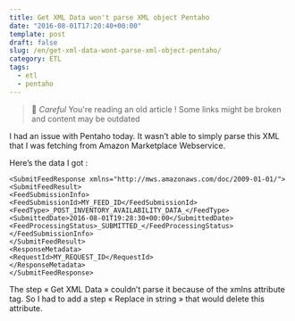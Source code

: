 ```yaml
---
title: Get XML Data won't parse XML object Pentaho
date: "2016-08-01T17:20:40+00:00"
template: post
draft: false
slug: /en/get-xml-data-wont-parse-xml-object-pentaho/
category: ETL
tags:
  - etl
  - pentaho
---
```



> 👴 _Careful_ You're reading an old article ! Some links might be broken and content may be outdated

I had an issue with Pentaho today. It wasn&rsquo;t able to simply parse this XML that I was fetching from Amazon Marketplace Webservice.

Here&rsquo;s the data I got :

```
<SubmitFeedResponse xmlns="http://mws.amazonaws.com/doc/2009-01-01/">
<SubmitFeedResult>
<FeedSubmissionInfo>
<FeedSubmissionId>MY_FEED_ID</FeedSubmissionId>
<FeedType>_POST_INVENTORY_AVAILABILITY_DATA_</FeedType>
<SubmittedDate>2016-08-01T19:28:30+00:00</SubmittedDate>
<FeedProcessingStatus>_SUBMITTED_</FeedProcessingStatus>
</FeedSubmissionInfo>
</SubmitFeedResult>
<ResponseMetadata>
<RequestId>MY_REQUEST_ID</RequestId>
</ResponseMetadata>
</SubmitFeedResponse>
```

The step « Get XML Data » couldn&rsquo;t parse it because of the xmlns attribute tag. So I had to add a step « Replace in string » that would delete this attribute.
